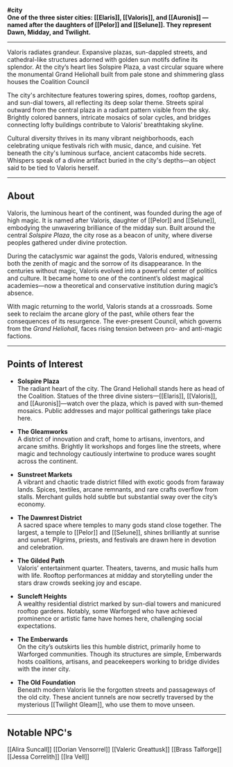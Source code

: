 **#city**  
**One of the three sister cities: [[Elaris]], [[Valoris]], and [[Auronis]] — named after the daughters of [[Pelor]] and [[Selune]]. They represent Dawn, Midday, and Twilight.**

---

Valoris radiates grandeur. Expansive plazas, sun-dappled streets, and cathedral-like structures adorned with golden sun motifs define its splendor. At the city’s heart lies Solspire Plaza, a vast circular square where the monumental Grand Heliohall built from pale stone and shimmering glass houses the Coalition Council

The city's architecture features towering spires, domes, rooftop gardens, and sun-dial towers, all reflecting its deep solar theme. Streets spiral outward from the central plaza in a radiant pattern visible from the sky. Brightly colored banners, intricate mosaics of solar cycles, and bridges connecting lofty buildings contribute to Valoris’ breathtaking skyline.

Cultural diversity thrives in its many vibrant neighborhoods, each celebrating unique festivals rich with music, dance, and cuisine. Yet beneath the city's luminous surface, ancient catacombs hide secrets. Whispers speak of a divine artifact buried in the city's depths—an object said to be tied to Valoris herself.

---

## About

Valoris, the luminous heart of the continent, was founded during the age of high magic. It is named after Valoris, daughter of [[Pelor]] and [[Selune]], embodying the unwavering brilliance of the midday sun. Built around the central _Solspire Plaza_, the city rose as a beacon of unity, where diverse peoples gathered under divine protection.

During the cataclysmic war against the gods, Valoris endured, witnessing both the zenith of magic and the sorrow of its disappearance. In the centuries without magic, Valoris evolved into a powerful center of politics and culture. It became home to one of the continent’s oldest magical academies—now a theoretical and conservative institution during magic’s absence.

With magic returning to the world, Valoris stands at a crossroads. Some seek to reclaim the arcane glory of the past, while others fear the consequences of its resurgence. The ever-present Council, which governs from the _Grand Heliohall_, faces rising tension between pro- and anti-magic factions.

---

## Points of Interest

- **Solspire Plaza**  
    The radiant heart of the city. The Grand Heliohall stands here as head of the Coalition. Statues of the three divine sisters—[[Elaris]], [[Valoris]], and [[Auronis]]—watch over the plaza, which is paved with sun-themed mosaics. Public addresses and major political gatherings take place here.
    
- **The Gleamworks**  
    A district of innovation and craft, home to artisans, inventors, and arcane smiths. Brightly lit workshops and forges line the streets, where magic and technology cautiously intertwine to produce wares sought across the continent.
    
- **Sunstreet Markets**  
    A vibrant and chaotic trade district filled with exotic goods from faraway lands. Spices, textiles, arcane remnants, and rare crafts overflow from stalls. Merchant guilds hold subtle but substantial sway over the city’s economy.
    
- **The Dawnrest District**  
    A sacred space where temples to many gods stand close together. The largest, a temple to [[Pelor]] and [[Selune]], shines brilliantly at sunrise and sunset. Pilgrims, priests, and festivals are drawn here in devotion and celebration.
    
- **The Gilded Path**  
    Valoris’ entertainment quarter. Theaters, taverns, and music halls hum with life. Rooftop performances at midday and storytelling under the stars draw crowds seeking joy and escape.
    
- **Suncleft Heights**  
    A wealthy residential district marked by sun-dial towers and manicured rooftop gardens. Notably, some Warforged who have achieved prominence or artistic fame have homes here, challenging social expectations.
    
- **The Emberwards**  
    On the city’s outskirts lies this humble district, primarily home to Warforged communities. Though its structures are simple, Emberwards hosts coalitions, artisans, and peacekeepers working to bridge divides with the inner city.
    
- **The Old Foundation**  
    Beneath modern Valoris lie the forgotten streets and passageways of the old city. These ancient tunnels are now secretly traversed by the mysterious [[Twilight Gleam]], who use them to move unseen.
---
## Notable NPC's 
[[Alira Suncall]]
[[Dorian Vensorrel]]
[[Valeric Greattusk]]
[[Brass Talforge]]
[[Jessa Correlith]]
[[Ira Vell]]

